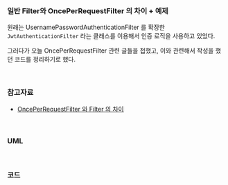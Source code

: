 ### 일반 Filter와 OncePerRequestFilter 의 차이 + 예제

원래는 UsernamePasswordAuthenticationFilter 를 확장한 `JwtAuthenticationFilter` 라는 클래스를 이용해서 인증 로직을 사용하고 있었다. 

그러다가 오늘 OncePerRequestFilter 관련 글들을 접했고, 이와 관련해서 작성을 했던 코드를 정리하기로 했다.

<br>



### 참고자료

- [OncePerRequestFilter 와 Filter 의 차이](https://minkukjo.github.io/framework/2020/12/18/Spring-142/)

<br>



### UML



<br>



### 코드



<br>





